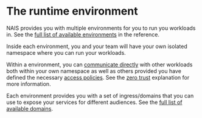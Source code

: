 # The runtime environment

NAIS provides you with multiple environments for you to run you workloads in. See the [full list of available environments](../reference/environments.md) in the reference.

Inside each environment, you and your team will have your own isolated namespace where you can run your workloads.

Within a environment, you can [communicate directly](../how-to-guides/direct-communication.md) with other workloads both within your own namespace as well as others provided you have defined the necessary [access policies](../how-to-guides/access-policies.md). See the [zero trust](../explanation/zero-trust.md) explanation for more information.

Each environment provides you with a set of ingress/domains that you can use to expose your services for different audiences. See the [full list of available domains](../reference/domains.md).
